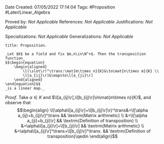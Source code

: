 <div class="topSpace"></div>

Date Created: 07/05/2022 17:14:04
Tags: #Proposition #Later/Linear_Algebra

Proved by: _Not Applicable_
References: _Not Applicable_
Justifications: _Not Applicable_

Specializations: _Not Applicable_
Generalizations: _Not Applicable_

``` ad-Proposition
title: Proposition.

_Let $K$ be a field and fix $m,n\in\N^+$. Then the transposition function_
$$\begin{equation}
    \begin{aligned}
        \l(\slot\r)^\trans:\mat{m\times n}{K}&\to\mat{n\times m}{K} \\
        \l[a_{ij}\r]&\mapsto\l[a_{ji}\r]
    \end{aligned}
\end{equation}$$
_is a linear map._

```

_Proof_. Take $\alpha\in K$ and $\l[a_{ij}\r],\l[b_{ij}\r]\in\mat{m\times n}{K}$, and observe that
$$\begin{align}
    \l(\alpha\l[a_{ij}\r]+\l[b_{ij}\r]\r)^\trans&=\l[\alpha a_{ij}+b_{ij}\r]^\trans && \textrm{Matrix arithmetic} \\
    &=\l[\alpha a_{ji}+b_{ji}\r] && \textrm{Definition of transposition} \\
    &=\alpha\l[a_{ji}\r]+\l[b_{ji}\r] && \textrm{Matrix arithmetic} \\
    &=\alpha\l[a_{ij}\r]^\trans+\l[b_{ij}\r]^\trans. && \textrm{Definition of transposition}\qedin
\end{align}$$
